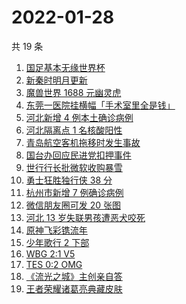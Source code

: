 # 2022-01-28

共 19 条

<!-- BEGIN -->
<!-- 最后更新时间 Fri Jan 28 2022 03:07:06 GMT+0800 (China Standard Time) -->

1. [国足基本无缘世界杯](https://www.zhihu.com/search?q=国足)
1. [新秦时明月更新](https://www.zhihu.com/search?q=新秦时明月)
1. [魔兽世界 1688 元幽灵虎](https://www.zhihu.com/search?q=魔兽世界)
1. [东莞一医院挂横幅「手术室里全是钱」](https://www.zhihu.com/search?q=康华医院)
1. [河北新增 4 例本土确诊病例](https://www.zhihu.com/search?q=河北疫情)
1. [河北隔离点 1 名核酸阳性](https://www.zhihu.com/search?q=河北新增)
1. [青岛航空客机拖移时发生事故](https://www.zhihu.com/search?q=青岛航空)
1. [国台办回应民进党扣押事件](https://www.zhihu.com/search?q=国台办)
1. [世行行长批微软收购暴雪](https://www.zhihu.com/search?q=微软暴雪)
1. [勇士狂胜独行侠 38 分](https://www.zhihu.com/search?q=勇士)
1. [杭州市新增 7 例确诊病例](https://www.zhihu.com/search?q=杭州疫情)
1. [微信朋友圈可发 20 张图](https://www.zhihu.com/search?q=微信新功能)
1. [河北 13 岁失联男孩遭恶犬咬死](https://www.zhihu.com/search?q=河北失联男孩)
1. [原神飞彩镌流年](https://www.zhihu.com/search?q=原神)
1. [少年歌行 2 下部](https://www.zhihu.com/search?q=少年歌行)
1. [WBG 2:1 V5](https://www.zhihu.com/search?q=v5)
1. [TES 0:2 OMG](https://www.zhihu.com/search?q=tes)
1. [《流光之城》主创亲自答](https://www.zhihu.com/search?q=流光之城)
1. [王者荣耀诸葛亮典藏皮肤](https://www.zhihu.com/search?q=王者荣耀诸葛亮)

<!-- END -->
